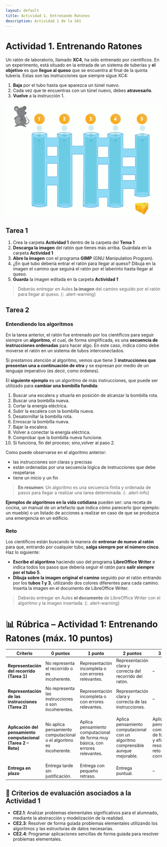 ```yaml
---
layout: default
title: Actividad 1. Entrenando Ratones
description: Actividad 1 de la SA1
---
```


# Actividad 1. Entrenando Ratones

Un ratón de laboratorio, llamado **XC4**, ha sido entrenado por científicos. En un experimento, está situado en la entrada de un sistema de tuberías y **el objetivo** es que **llegue al queso** que se encuentra al final de la quinta tubería. Estas son las instrucciones que siempre sigue XC4:

1. **Baja** por el tubo hasta que aparezca un túnel nuevo. 
2. Cada vez que te encuentras con un túnel nuevo, debes **atravesarlo**.
3. **Vuelve** a la instrucción 1.

![](act_01.png)

## Tarea 1

1. Crea la carpeta **Actividad 1** dentro de la carpeta del **Tema 1**
2. **Descarga la imagen** del ratón que tienes más arriba. Guárdala en la carpeta **Actividad 1**
3. **Abre la imagen** con el programa **GIMP** (GNU Manipulation Program).
4. ¿En qué tubo debería entrar el ratón para llegar al queso? Dibuja en la imagen el camino que seguirá el ratón por el laberinto hasta llegar al queso.
5. **Guarda** la imagen editada en la carpeta **Actividad 1**

> Deberás entregar en Aules **la imagen** del camino seguido por el ratón para llegar al queso.
{: .alert-warning}

## Tarea 2

### Entendiendo los algoritmos

En la tarea anterior, el ratón fue entrenado por los científicos para seguir siempre un **algoritmo**, el cual, de forma simplificada, es una **secuencia de instrucciones ordenadas** para hacer algo. En este caso, indica cómo debe moverse el ratón en un sistema de tubos interconectados.

Si prestamos atención al algoritmo, vemos que tiene 3 **instrucciones que presentan una a continuación de otra** y se expresan por medio de un lenguaje imperativo (es decir, como órdenes).

El **siguiente ejemplo** es un algoritmo de más instrucciones, que puede ser utilizado para **cambiar una bombilla fundida**:

1. Buscar una escalera y situarla en posición de alcanzar la bombilla rota.
2. Buscar una bombilla nueva.
3. Cortar la energía eléctrica.
4. Subir la escalera con la bombilla nueva.
5. Desatornillar la bombilla rota.
6. Enroscar la bombilla nueva.
7. Bajar la escalera.
8. Volver a conectar la energía eléctrica.
9. Comprobar que la bombilla nueva funcione.
10. Si funciona, fin del proceso; sino,volver al paso 2.

  
Como puede observarse en el algoritmo anterior:
- las instrucciones son claras y precisas
- están ordenadas por una secuencia lógica de instrucciones que debe respetarse
- tiene un inicio y un fin

> **En resumen**: Un algoritmo es una secuencia finita y ordenada de pasos para llegar a realizar una tarea determinada.
{: .alert-info}

**Ejemplos de algoritmos en la vida cotidiana** pueden ser: una receta de cocina, un manual de un artefacto que indica cómo parecerlo (por ejemplo: un mueble) o un listado de acciones a realizar en caso de que se produzca una emergencia
en un edificio.

### Reto

Los científicos están buscando la manera de **entrenar de nuevo al ratón** para que, entrando por cualquier tubo, **salga siempre por el número cinco**. Haz lo siguiente:

- **Escribe el algoritmo** haciendo uso del programa **LibreOffice Writer** e indica todos los pasos que debería seguir el ratón para **salir siempre por el tubo 5**.
- **Dibuja sobre la imagen original el camino** seguido por el ratón entrando por los **tubos 1 y 3**, utilizando dos colores diferentes para cada camino. Inserta la imagen en el documento de LibreOffice Writer.

> Deberás entregar en Aules **el documento** de LibreOffice Writer con el algoritmo y la imagen insertada.
{: .alert-warning}

# 📊 Rúbrica – Actividad 1: Entrenando Ratones (máx. 10 puntos)

| Criterio | 0 puntos | 1 punto | 2 puntos | 3 puntos | 4 puntos |
|----------|----------|----------|----------|----------|----------|
| **Representación del recorrido (Tarea 1)** | No representa el recorrido o es incoherente. | Representación incompleta o con errores relevantes. | Representación clara y correcta del recorrido del ratón. | – | – |
| **Representación de las instrucciones (Tarea 2)** | No representa las instrucciones o son incoherentes. | Representación incompleta o con errores relevantes. | Representación clara y correcta de las instrucciones. | – | – |
| **Aplicación del pensamiento computacional (Tarea 2 – Reto)** | No aplica pensamiento computacional o el algoritmo es incoherente. | Aplica pensamiento computacional de forma muy básica, con errores relevantes. | Aplica pensamiento computacional con un algoritmo comprensible aunque mejorable. | Aplica pensamiento computacional de forma clara y eficaz, resolviendo el reto con corrección. | Aplica pensamiento computacional de forma clara, eficaz y optimizada, resolviendo el reto sin errores. |
| **Entrega en plazo** | Entrega tarde sin justificación. | Entrega con pequeño retraso. | Entrega puntual. | – | – |


## 📌 Criterios de evaluación asociados a la Actividad 1

- **CE2.1**: Analizar problemas elementales significativos para el alumnado, mediante la abstracción y modelización de la realidad.  
- **CE2.3**: Resolver de forma guiada problemas elementales utilizando los algoritmos y las estructuras de datos necesarias.  
- **CE2.4**: Programar aplicaciones sencillas de forma guiada para resolver problemas elementales.  
